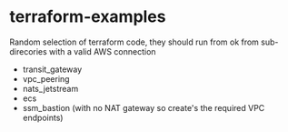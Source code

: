 # terraform-examples

Random selection of terraform code, they should run from ok from sub-direcories with a valid AWS connection

* transit_gateway
* vpc_peering
* nats_jetstream
* ecs
* ssm_bastion (with no NAT gateway so create's the required VPC endpoints)